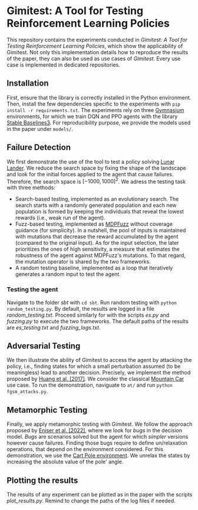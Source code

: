 # Gimitest: A Tool for Testing Reinforcement Learning Policies
This repository contains the experiments conducted in *Gimitest: A Tool for Testing Reinforcement Learning Policies*, which show the applicability of Gimitest.
Not only this implementation details how to reproduce the results of the paper, they can also be used as use cases of *Gimitest*.
Every use case is implemented in dedicated repositories.

## Installation

First, ensure that the library is correctly installed in the Python environment.
Then, install the few dependencies specific to the experiments with `pip install -r requirements.txt`.
The experiments rely on three [Gymnasium](https://gymnasium.farama.org/) environments, for which we train DQN and PPO agents with the library [Stable Baselines3](https://github.com/DLR-RM/stable-baselines3).
For reproducibility purpose, we provide the models used in the paper under `models/`.

## Failure Detection

We first demonstrate the use of the tool to test a policy solving [Lunar Lander](https://gymnasium.farama.org/environments/box2d/lunar_lander/).
We reduce the search space by fixing the shape of the landscape and look for the initial forces applied to the agent that cause failures.
Therefore, the search space is $[-1000, 1000]^2$.
We adress the testing task with three methods:
 - Search-based testing, implemented as an evolutionary search.
 The search starts with a randomly generated population and each new population is formed by keeping the individuals that reveal the lowest rewards (i.e., weak run of the agent).
 - Fuzz-based testing, implemented as [MDPFuzz](https://sites.google.com/view/mdpfuzz/abstract) without coverage guidance (for simplicity).
 In a nutshell, the pool of inputs is maintained with mutations that decrease the reward accumulated by the agent (compared to the original input).
 As for the input selection, the later prioritizes the ones of high sensitivity, a measure that estimates the robustness of the agent against MDPFuzz's mutations.
 To that regard, the mutation operator is shared by the two frameworks.
 - A random testing baseline, implemented as a loop that iteratively generates a random input to test the agent.

### Testing the agent

Navigate to the folder *sbt* with `cd sbt`.
Run random testing with `python random_testing.py`.
By default, the results are logged in a file *random_testing.txt*.
Proceed similarly for with the scripts *es.py* and *fuzzing.py* to execute the two frameworks.
The default paths of the results are *es_testing.txt* and *fuzzing_logs.txt*.

## Adversarial Testing

We then illustrate the ability of Gimitest to access the agent by attacking the policy, i.e., finding states for which a small perturbation assumed (to be meaningless) lead to another decision.
Precisely, we implement the method proposed by [Huang et al. \[2017\]](https://arxiv.org/abs/1702.02284).
We consider the classical [Mountain Car](https://gymnasium.farama.org/environments/classic_control/mountain_car/) use case.
To run the demonstration, naviguate to `at/` and run `python fgsm_attacks.py`.

## Metamorphic Testing

Finally, we apply metamorphic testing with Gimitest.
We follow the approach proposed by [Eniser et al. \[2022\]](https://dl.acm.org/doi/abs/10.1145/3533767.3534392), where we look for *bugs* in the decision model.
*Bugs* are scenarios solved but the agent for which *simpler* versions however cause failures.
Finding those bugs require to define un/relaxation operations, that depend on the environment considered.
For this demonstration, we use the [Cart Pole environment](https://gymnasium.farama.org/environments/classic_control/cart_pole/).
We unrelax the states by increasing the absolute value of the pole' angle.

## Plotting the results

The results of any experiment can be plotted as in the paper with the scripts *plot_results.py*.
Remind to change the paths of the log files if needed.
